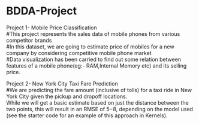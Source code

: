 # BDDA-Project
Project 1- Mobile Price Classification<br>
#This project represents the sales data of mobile phones from various competitor brands<br>
#In this dataset, we are going to estimate price of mobiles for a new company by considering competitive mobile phone market<br>
#Data visualization has been carried to find out some relation between features of a mobile phone(eg:- RAM,Internal Memory etc) and its selling price.<br>

Project 2- New York City Taxi Fare Prediction<br>
#We are predicting the fare amount (inclusive of tolls) for a taxi ride in New York City given the pickup and dropoff locations.<br>
While we will get a basic estimate based on just the distance between the two points, this will result in an RMSE of $5-$8, depending on the model used (see the starter code for an example of this approach in Kernels). 
